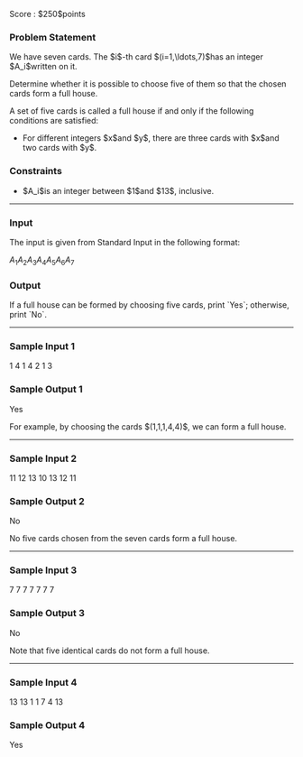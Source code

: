 
<div>

<span>

<span>

<p>
Score : $250$points
</p>

<div>

<section>

### **Problem Statement**

<p>
We have seven cards.  The $i$-th card $(i=1,\ldots,7)$has an integer $A_i$written on it.

Determine whether it is possible to choose five of them so that the chosen cards form a full house.
</p>

<p>
A set of five cards is called a full house if and only if the following conditions are satisfied:
</p>

<ul>

<li>
For different integers $x$and $y$, there are three cards with $x$and two cards with $y$.
</li>

</ul>

</section>

</div>

<div>

<section>

### **Constraints**

<ul>

<li>
$A_i$is an integer between $1$and $13$, inclusive.
</li>

</ul>

</section>

</div>

---

<div>

<div>

<section>

### **Input**

<p>
The input is given from Standard Input in the following format:
</p>

<div>

$A_1$$A_2$$A_3$$A_4$$A_5$$A_6$$A_7$
</div>

</section>

</div>

<div>

<section>

### **Output**

<p>
If a full house can be formed by choosing five cards, print `Yes`; otherwise, print `No`.
</p>

</section>

</div>

</div>

---

<div>

<section>

### **Sample Input 1**

<div>

1 4 1 4 2 1 3

</div>

</section>

</div>

<div>

<section>

### **Sample Output 1**

<div>

Yes

</div>

<p>
For example, by choosing the cards $(1,1,1,4,4)$, we can form a full house.
</p>

</section>

</div>

---

<div>

<section>

### **Sample Input 2**

<div>

11 12 13 10 13 12 11

</div>

</section>

</div>

<div>

<section>

### **Sample Output 2**

<div>

No

</div>

<p>
No five cards chosen from the seven cards form a full house.
</p>

</section>

</div>

---

<div>

<section>

### **Sample Input 3**

<div>

7 7 7 7 7 7 7

</div>

</section>

</div>

<div>

<section>

### **Sample Output 3**

<div>

No

</div>

<p>
Note that five identical cards do not form a full house.
</p>

</section>

</div>

---

<div>

<section>

### **Sample Input 4**

<div>

13 13 1 1 7 4 13

</div>

</section>

</div>

<div>

<section>

### **Sample Output 4**

<div>

Yes

</div>

</section>

</div>

</span>

</span>

</div>

